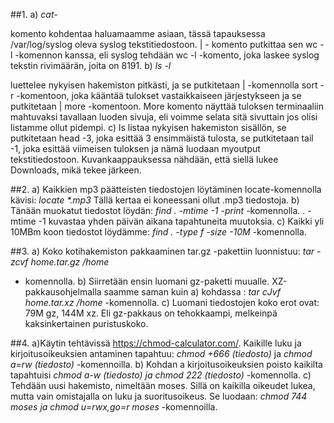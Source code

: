 ##1. 
a) _cat-_

komento kohdentaa haluamaamme asiaan, tässä tapauksessa /var/log/syslog oleva syslog tekstitiedostoon. | - komento putkittaa sen wc -l -komennon kanssa, eli syslog tehdään wc -l -komento, joka laskee syslog tekstin rivimäärän, joita on 8191.
b) _ls -l_ 

luettelee nykyisen hakemiston pitkästi, ja se putkitetaan | -komennolla sort -r -komentoon, joka kääntää tulokset vastaikkaiseen järjestykseen ja se putkitetaan | more -komentoon. More komento näyttää tuloksen terminaaliin mahtuvaksi tavallaan luoden sivuja, eli voimme selata sitä sivuttain jos olisi listamme ollut pidempi. 
c)
 ls listaa nykyisen hakemiston sisällön, se putkitetaan head -3, joka esittää 3 ensimmäistä tulosta, se putkitetaan tail -1, joka esittää viimeisen tuloksen ja nämä luodaan myoutput tekstitiedostoon. Kuvankaappauksessa nähdään, että siellä lukee Downloads, mikä tekee järkeen. 

##2.
a) Kaikkien mp3 päätteisten tiedostojen löytäminen locate-komennolla kävisi:
_locate *.mp3_
Tällä kertaa ei koneessani ollut .mp3 tiedostoja.
b) Tänään muokatut tiedostot löydän: 
_find . -mtime -1 -print_
-komennolla. . -mtime -1 kuvastaa yhden päivän aikana tapahtuneita muutoksia.
c) Kaikki yli 10MBm koon tiedostot löydämme: 
_find . -type f -size -10M_
-komennolla.

##3.
a) Koko kotihakemiston pakkaaminen tar.gz -pakettiin luonnistuu: 
_tar -zcvf home.tar.gz /home_
- komennolla.
b) Siirretään ensin luomani gz-paketti muualle. XZ-pakkausohjelmalla saamme saman kuin a) kohdassa : 
_tar cJvf home.tar.xz /home_
-komennolla.
c) Luomani tiedostojen koko erot ovat: 79M gz, 144M xz. Eli gz-pakkaus on tehokkaampi, melkeinpä kaksinkertainen puristuskoko.

##4. 
a)Käytin tehtävissä https://chmod-calculator.com/. Kaikille luku ja kirjoitusoikeuksien antaminen tapahtuu: 
_chmod +666 (tiedosto)_ ja _chmod a=rw (tiedosto)_
-komennoilla.
b) Kohdan a kirjoitusoikeuksien poisto kaikilta tapahtuisi 
_chmod a-w (tiedosto) ja chmod 222 (tiedosto)_
-komennolla.
c) Tehdään uusi hakemisto, nimeltään moses. Sillä on kaikilla oikeudet lukea, mutta vain omistajalla on luku ja suoritusoikeus. Se luodaan: 
_chmod 744 moses ja chmod u=rwx,go=r moses_
-komennoilla.


